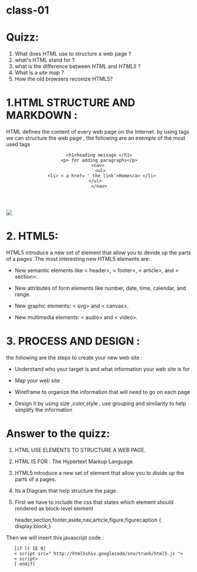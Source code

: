 # class-01

# Quizz:
1. What does HTML use to structure a web page ?
2. what's HTML stand for ?
3. what is the dIfference between *HTML* and *HTML5* ?
4. What is a *site map* ?
5. How the old browsers reconize HTML5?


# 1.HTML STRUCTURE AND MARKDOWN :
HTML defines the content of every web page on the Internet. by using tags we can structure the web page , the following are an exemple of the most used tags

<html>
  <head>
    <title> the titel of the web page </title>
  </head>
 <body>
 <header> 

    <h1>heading message </h1>
    <p> for adding paragraphs</p>
    <nav> 
     <ul>
      <li> < a href= ' the link'>Home</a> </li>
     </ul>    
    </nav>
 </header>
 <main>
   <img src='path to the picture' >
 </main>
 <footer> </footer>
</body>
</html>

# 2. HTML5:
HTML5 introduce a new set of element that allow you to devide up the parts of a pages .The most interesting new HTML5 elements are: 

- New semantic elements like < header>, < footer>, < article>, and 
< section>.

- New attributes of form elements like number, date, time, calendar, and range.

- New graphic elements: < svg> and < canvas>.

- New multimedia elements: < audio> and < video>.


# 3. PROCESS AND DESIGN :
the following are the steps to create your new web site :

* Understand who your target is and what information your web site is for 

* Map your web site 

* Wireframe to organize the information that will need to go on each page 

* Design it by using size ,color,style . use grouping and similarity to help simplify the information 

# Answer to the quizz:

1. HTML USE ELEMENTS TO STRUCTURE A WEB PAGE.

2. HTML IS FOR : The Hypertext Markup Language.

3. HTML5 introduce a new set of element that allow you to divide up the parts of a pages.

4. Its a Diagram that help structure the page.

5. First we have to include the css that states which element should rendered as block-level element

      header,section,footer,aside,nav,article,figure,figurecaption {
     display:block;}
 

Then we will insert this javascript code :

       [if lt IE 9]
       < script src=" http://html5shiv.googlecode/snv/trunk/html5.js "> 
       < script>
       [ endif]
